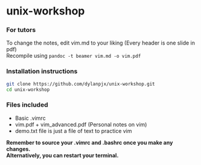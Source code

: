 # unix-workshop
### For tutors
To change the notes, edit vim.md to your liking (Every header is one slide in pdf)  
Recompile using `pandoc -t beamer vim.md -o vim.pdf`

### Installation instructions

```sh
git clone https://github.com/dylanpjx/unix-workshop.git
cd unix-workshop
```

### Files included

- Basic .vimrc
- vim.pdf + vim_advanced.pdf (Personal notes on vim)
- demo.txt file is just a file of text to practice vim

**Remember to source your .vimrc and .bashrc once you make any changes.**  
**Alternatively, you can restart your terminal.**
